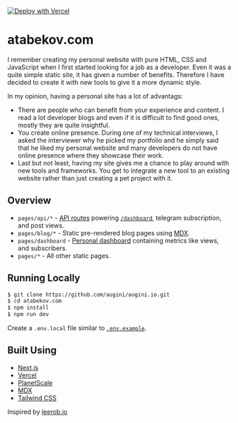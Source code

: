 [![Deploy with Vercel](https://vercel.com/button)](https://vercel.com/new/git/external?repository-url=https%3A%2F%2Fgithub.com%2Faugini%2Fportfolio-2.0)

# atabekov.com

I remember creating my personal website with pure HTML, CSS and JavaScript when I first started looking for a job as a developer. Even it was a quite simple static site, it has given a number of benefits. Therefore I have decided to create it with new tools to give it a more dynamic style.

In my opinion, having a personal site has a lot of advantags:

- There are people who can benefit from your experience and content. I read a lot developer blogs and even if it is difficult to find good ones, mostly they are quite insightful.
- You create online presence. During one of my technical interviews, I asked the interviewer why he picked my portfolio and he simply said that he liked my personal website and many developers do not have online presence where they showcase their work.
- Last but not least, having my site gives me a chance to play around with new tools and frameworks. You get to integrate a new tool to an existing website rather than just creating a pet project with it.

## Overview

- `pages/api/*` - [API routes](https://nextjs.org/docs/api-routes/introduction) powering [`/dashboard`](https://atabekov.com/dashboard), telegram subscription, and post views.
- `pages/blog/*` - Static pre-rendered blog pages using [MDX](https://github.com/mdx-js/mdx).
- `pages/dashboard` - [Personal dashboard](https://atabekov.com/dashboard) containing metrics like views, and subscribers.
- `pages/*` - All other static pages.

## Running Locally

```bash
$ git clone https://github.com/augini/augini.io.git
$ cd atabekov.com
$ npm install
$ npm run dev
```

Create a `.env.local` file similar to [`.env.example`](https://github.com/augini/augini.com/blob/master/.env.example).

## Built Using

- [Next.js](https://nextjs.org/)
- [Vercel](https://vercel.com)
- [PlanetScale](https://planetscale.com/)
- [MDX](https://github.com/mdx-js/mdx)
- [Tailwind CSS](https://tailwindcss.com/)

Inspired by [leerob.io](https://leerob.io)
